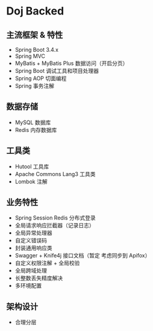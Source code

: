 # Doj Backed

## 主流框架 & 特性

- Spring Boot 3.4.x
- Spring MVC
- MyBatis + MyBatis Plus 数据访问（开启分页）
- Spring Boot 调试工具和项目处理器
- Spring AOP 切面编程
- Spring 事务注解

## 数据存储

- MySQL 数据库
- Redis 内存数据库

## 工具类

- Hutool 工具库
- Apache Commons Lang3 工具类
- Lombok 注解

## 业务特性

- Spring Session Redis 分布式登录
- 全局请求响应拦截器（记录日志）
- 全局异常处理器
- 自定义错误码
- 封装通用响应类
- Swagger + Knife4j 接口文档（暂定 考虑同步到 Apifox）
- 自定义权限注解 + 全局校验
- 全局跨域处理
- 长整数丢失精度解决
- 多环境配置

## 架构设计

- 合理分层
